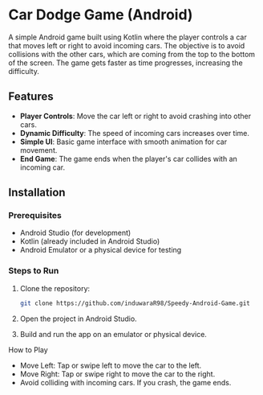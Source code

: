 # Car Dodge Game (Android)

A simple Android game built using Kotlin where the player controls a car that moves left or right to avoid incoming cars. The objective is to avoid collisions with the other cars, which are coming from the top to the bottom of the screen. The game gets faster as time progresses, increasing the difficulty.

## Features
- **Player Controls**: Move the car left or right to avoid crashing into other cars.
- **Dynamic Difficulty**: The speed of incoming cars increases over time.
- **Simple UI**: Basic game interface with smooth animation for car movement.
- **End Game**: The game ends when the player's car collides with an incoming car.

## Installation

### Prerequisites
- Android Studio (for development)
- Kotlin (already included in Android Studio)
- Android Emulator or a physical device for testing

### Steps to Run
1. Clone the repository:
   ```bash
   git clone https://github.com/induwaraR98/Speedy-Android-Game.git
2. Open the project in Android Studio.
  
3. Build and run the app on an emulator or physical device.

How to Play
- Move Left: Tap or swipe left to move the car to the left.
- Move Right: Tap or swipe right to move the car to the right.
- Avoid colliding with incoming cars. If you crash, the game ends.
